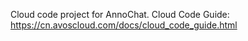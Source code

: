 Cloud code project for AnnoChat. Cloud Code Guide: https://cn.avoscloud.com/docs/cloud_code_guide.html